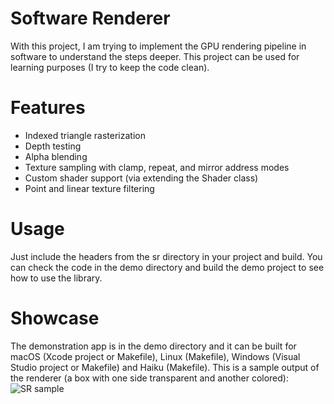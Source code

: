 # Software Renderer
With this project, I am trying to implement the GPU rendering pipeline in software to understand the steps deeper. This project can be used for learning purposes (I try to keep the code clean).

# Features

* Indexed triangle rasterization
* Depth testing
* Alpha blending
* Texture sampling with clamp, repeat, and mirror address modes
* Custom shader support (via extending the Shader class)
* Point and linear texture filtering

# Usage

Just include the headers from the sr directory in your project and build. You can check the code in the demo directory and build the demo project to see how to use the library.

# Showcase

The demonstration app is in the demo directory and it can be built for macOS (Xcode project or Makefile), Linux (Makefile), Windows (Visual Studio project or Makefile) and Haiku (Makefile). This is a sample output of the renderer (a box with one side transparent and another colored):
![SR sample](https://elviss.lv/files/sr_sample_filtered.png)